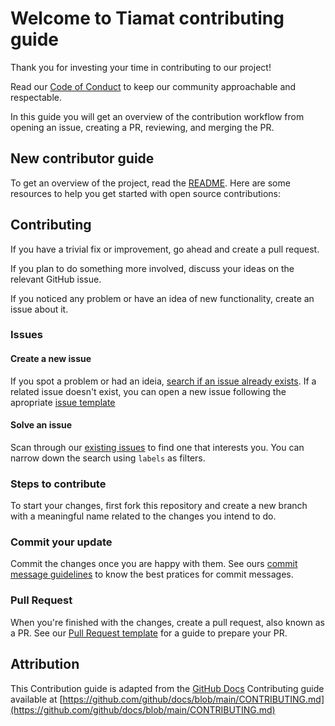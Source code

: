 # Welcome to Tiamat contributing guide

Thank you for investing your time in contributing to our project!

Read our [Code of Conduct](CODE_OF_CONDUCT.md) to keep our community
approachable and respectable.

In this guide you will get an overview of the contribution workflow
from opening an issue, creating a PR, reviewing, and merging the PR.

## New contributor guide

To get an overview of the project, read the [README](README.md). Here
are some resources to help you get started with open source
contributions:

## Contributing

If you have a trivial fix or improvement, go ahead and create a pull
request.

If you plan to do something more involved, discuss your ideas on the
relevant GitHub issue.

If you noticed any problem or have an idea of new functionality, create
an issue about it.

### Issues

#### Create a new issue

If you spot a problem or had an ideia, [search if an issue already
exists](https://github.com/tmat-project/time-recorder-frontend/issues).
If a related issue doesn't exist, you can open a new issue following
the apropriate [issue template](/.github/ISSUE_TEMPLATE)

#### Solve an issue

Scan through our [existing
issues](https://github.com/tmat-project/time-recorder-frontend/issues)
to find one that interests you. You can narrow down the search using
`labels` as filters.

### Steps to contribute

To start your changes, first fork this repository and create a new
branch with a meaningful name related to the changes you intend to do.

### Commit your update

Commit the changes once you are happy with them. See ours [commit
message guidelines](/.github/commit-message-guidelines.md) to know the
best pratices for commit messages.

### Pull Request

When you're finished with the changes, create a pull request, also
known as a PR. See our [Pull Request
template](.github/PULL_REQUEST_TEMPLATE.md) for a guide to prepare your
PR.

## Attribution

This Contribution guide is adapted from the [GitHub
Docs](https://docs.github.com/en) Contributing guide available at
[https://github.com/github/docs/blob/main/CONTRIBUTING.md](https://github.com/github/docs/blob/main/CONTRIBUTING.md)
